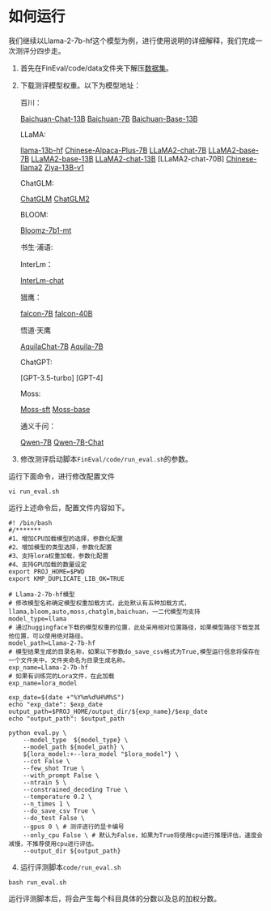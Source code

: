 # 如何运行

我们继续以Llama-2-7b-hf这个模型为例，进行使用说明的详细解释，我们完成一次测评分四步走。

1. 首先在FinEval/code/data文件夹下解压[数据集](https://huggingface.co/datasets/SUFE-AIFLM-Lab/FinEval)。

2. 下载测评模型权重。以下为模型地址：

    百川：
    
    [Baichuan-Chat-13B](https://huggingface.co/baichuan-inc/Baichuan-13B-Chat)
    [Baichuan-7B](https://huggingface.co/baichuan-inc/Baichuan-7B)
    [Baichuan-Base-13B](https://huggingface.co/baichuan-inc/Baichuan-13B-Base)
    
    LLaMA:
    
    [llama-13b-hf](https://huggingface.co/yahma/llama-13b-hf)
    [Chinese-Alpaca-Plus-7B](https://github.com/ymcui/Chinese-LLaMA-Alpaca)
    [LLaMA2-chat-7B](https://huggingface.co/meta-llama/Llama-2-7b-chat-hf)
    [LLaMA2-base-7B](https://huggingface.co/meta-llama/Llama-2-7b-hf)
    [LLaMA2-base-13B](https://huggingface.co/meta-llama/Llama-2-13b-hf)
    [LLaMA2-chat-13B](https://huggingface.co/meta-llama/Llama-2-13b-chat-hf)
    [LLaMA2-chat-70B]
    [Chinese-llama2](https://huggingface.co/LinkSoul/Chinese-Llama-2-7b)
    [Ziya-13B-v1](https://huggingface.co/IDEA-CCNL/Ziya-LLaMA-13B-v1)
    
    ChatGLM:
    
    [ChatGLM](https://huggingface.co/THUDM/chatglm-6b)
    [ChatGLM2](https://huggingface.co/THUDM/chatglm2-6b)
    
    BLOOM:
    
    [Bloomz-7b1-mt](https://huggingface.co/bigscience/bloomz-7b1-mt)
    
    书生·浦语:
    
    InterLm：
    
    [InterLm-chat](https://huggingface.co/internlm/internlm-chat-7b)
    
    猎鹰：
    
    [falcon-7B](https://huggingface.co/tiiuae/falcon-7b)
    [falcon-40B](https://huggingface.co/tiiuae/falcon-40b)
    
    悟道·天鹰
    
    [AquilaChat-7B](https://huggingface.co/BAAI/AquilaChat-7B)
    [Aquila-7B](https://huggingface.co/BAAI/Aquila-7B)
    
    ChatGPT:
    
    [GPT-3.5-turbo]
    [GPT-4]
    
    Moss:
    
    [Moss-sft](https://huggingface.co/fnlp/moss-moon-003-sft)
    [Moss-base](https://huggingface.co/fnlp/moss-moon-003-base)
    
    通义千问：
    
    [Qwen-7B](https://huggingface.co/Qwen/Qwen-7B)
    [Qwen-7B-Chat](https://huggingface.co/Qwen/Qwen-7B-Chat)


3. 修改测评启动脚本`FinEval/code/run_eval.sh`的参数。

  运行下面命令，进行修改配置文件

```text
vi run_eval.sh
```

  运行上述命令后，配置文件内容如下。

```text
#! /bin/bash
#/*******
#1、增加CPU加载模型的选择，参数化配置
#2、增加模型的类型选择，参数化配置
#3、支持lora权重加载，参数化配置
#4、支持GPU加载的数量设定
export PROJ_HOME=$PWD
export KMP_DUPLICATE_LIB_OK=TRUE

# Llama-2-7b-hf模型
# 修改模型名称确定模型权重加载方式，此处默认有五种加载方式，llama,bloom,auto,moss,chatglm,baichuan，一二代模型均支持
model_type=llama 
# 通过huggingface下载的模型权重的位置，此处采用相对位置路径，如果模型路径下载至其他位置，可以使用绝对路径。
model_path=Llama-2-7b-hf 
# 模型结果生成的目录名称，如果以下参数do_save_csv格式为True,模型运行信息将保存在一个文件夹中，文件夹命名为目录生成名称。
exp_name=Llama-2-7b-hf
# 如果有训练完的Lora文件，在此加载
exp_name=lora_model

exp_date=$(date +"%Y%m%d%H%M%S")
echo "exp_date": $exp_date
output_path=$PROJ_HOME/output_dir/${exp_name}/$exp_date
echo "output_path": $output_path

python eval.py \
    --model_type  ${model_type} \
    --model_path ${model_path} \
    ${lora_model:+--lora_model "$lora_model"} \
    --cot False \
    --few_shot True \
    --with_prompt False \
    --ntrain 5 \
    --constrained_decoding True \
    --temperature 0.2 \
    --n_times 1 \
    --do_save_csv True \
    --do_test False \
    --gpus 0 \ # 测评进行的显卡编号
    --only_cpu False \ # 默认为False，如果为True将使用cpu进行推理评估，速度会减慢，不推荐使用cpu进行评估。
    --output_dir ${output_path}
```

  

4. 运行评测脚本`code/run_eval.sh`

```text
bash run_eval.sh
```

  运行评测脚本后，将会产生每个科目具体的分数以及总的加权分数。
